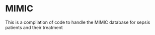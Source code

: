 # MIMIC

This is a compilation of code to handle the MIMIC database for sepsis patients and their treatment
